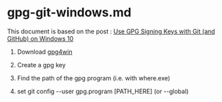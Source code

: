 # gpg-git-windows.md

This document is based on the post : [Use GPG Signing Keys with Git (and GitHub) on Windows 10](https://medium.com/@ryanmillerc/use-gpg-signing-keys-with-git-on-windows-10-github-4acbced49f68)

1. Download [gpg4win](https://www.gpg4win.org/get-gpg4win.html)

2. Create a gpg key

3. Find the path of the gpg program (i.e. with where.exe)

4. set git config --user gpg.program [PATH_HERE] (or --global)